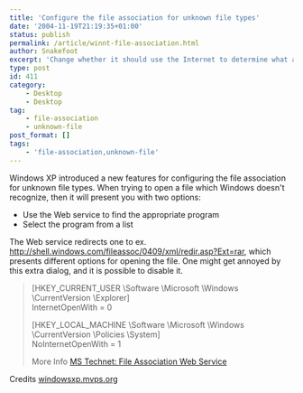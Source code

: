 ```yaml
---
title: 'Configure the file association for unknown file types'
date: '2004-11-19T21:19:35+01:00'
status: publish
permalink: /article/winnt-file-association.html
author: Snakefoot
excerpt: 'Change whether it should use the Internet to determine what application to use for opening a file of an unknown type.'
type: post
id: 411
category:
    - Desktop
    - Desktop
tag:
    - file-association
    - unknown-file
post_format: []
tags:
    - 'file-association,unknown-file'
---
```

Windows XP introduced a new features for configuring the file association for unknown file types. When trying to open a file which Windows doesn't recognize, then it will present you with two options:

- Use the Web service to find the appropriate program
- Select the program from a list
 
 The Web service redirects one to ex. <http://shell.windows.com/fileassoc/0409/xml/redir.asp?Ext=rar>, which presents different options for opening the file. One might get annoyed by this extra dialog, and it is possible to disable it.
> \[HKEY\_CURRENT\_USER \\Software \\Microsoft \\Windows \\CurrentVersion \\Explorer\]  
>  InternetOpenWith = 0  
>   
>  \[HKEY\_LOCAL\_MACHINE \\Software \\Microsoft \\Windows \\CurrentVersion \\Policies \\System\]  
>  NoInternetOpenWith = 1  
>   
>  More Info [MS Technet: File Association Web Service](http://www.microsoft.com/technet/prodtechnol/winxppro/maintain/xpmanaged/09_xpfil.mspx "Using Windows XP Professional with Service Pack 1 in a Managed Environment")

 Credits [windowsxp.mvps.org](http://windowsxp.mvps.org/)
